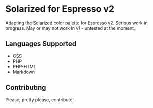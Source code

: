 Solarized for Espresso v2
=========================

Adapting the [Solarized](http://ethanschoonover.com/solarized) color palette for Espresso v2. Serious work in progress. May or may not work in v1 - untested at the moment.

Languages Supported
-------------------

* CSS
* PHP
* PHP-HTML
* Markdown

Contributing
------------

Please, pretty please, contribute!